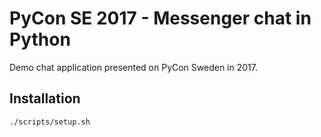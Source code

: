 # PyCon SE 2017 - Messenger chat in Python

Demo chat application presented on PyCon Sweden in 2017.

## Installation
```sh
./scripts/setup.sh
```

